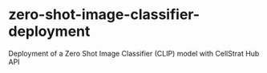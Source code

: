 # zero-shot-image-classifier-deployment
Deployment of a Zero Shot Image Classifier (CLIP) model with CellStrat Hub API
